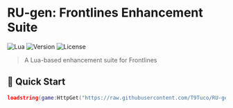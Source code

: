 # RU-gen: Frontlines Enhancement Suite

![Lua](https://img.shields.io/badge/Lua-2C2D72?style=for-the-badge&logo=lua&logoColor=white)
![Version](https://img.shields.io/badge/version-beta-blue.svg?cacheSeconds=2592000)
![License](https://img.shields.io/badge/License-MIT-yellow.svg)

> A Lua-based enhancement suite for Frontlines

## 🚀 Quick Start

```lua
loadstring(game:HttpGet("https://raw.githubusercontent.com/T9Tuco/RU-gen/main/cheat.lua"))()
